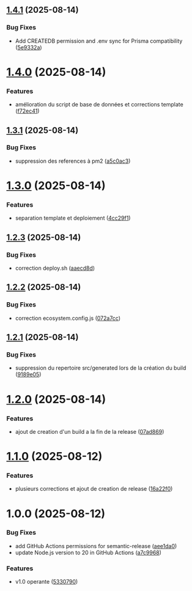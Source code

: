 ## [1.4.1](https://github.com/buarac/nextjs_template/compare/v1.4.0...v1.4.1) (2025-08-14)


### Bug Fixes

* Add CREATEDB permission and .env sync for Prisma compatibility ([5e9332a](https://github.com/buarac/nextjs_template/commit/5e9332aca589001ab4a2fe2f62304becb1f90ff0))

# [1.4.0](https://github.com/buarac/nextjs_template/compare/v1.3.1...v1.4.0) (2025-08-14)


### Features

* amélioration du script de base de données et corrections template ([f72ec41](https://github.com/buarac/nextjs_template/commit/f72ec41a6b6039c2f0336a81a598b89eb8d09171))

## [1.3.1](https://github.com/buarac/nextjs_template/compare/v1.3.0...v1.3.1) (2025-08-14)


### Bug Fixes

* suppression des references à pm2 ([a5c0ac3](https://github.com/buarac/nextjs_template/commit/a5c0ac3d6e1a73f0b31480869a2537bd01d75941))

# [1.3.0](https://github.com/buarac/nextjs_template/compare/v1.2.3...v1.3.0) (2025-08-14)


### Features

* separation template et deploiement ([4cc29f1](https://github.com/buarac/nextjs_template/commit/4cc29f1f411b0878e66bd236f6b52b343b343da9))

## [1.2.3](https://github.com/buarac/nextjs_template/compare/v1.2.2...v1.2.3) (2025-08-14)


### Bug Fixes

* correction deploy.sh ([aaecd8d](https://github.com/buarac/nextjs_template/commit/aaecd8dd7855491941a2ceedd2359d871cc15478))

## [1.2.2](https://github.com/buarac/nextjs_template/compare/v1.2.1...v1.2.2) (2025-08-14)


### Bug Fixes

* correction ecosystem.config.js ([072a7cc](https://github.com/buarac/nextjs_template/commit/072a7ccd206c26bbf015dfbc0d735665c59beabc))

## [1.2.1](https://github.com/buarac/nextjs_template/compare/v1.2.0...v1.2.1) (2025-08-14)


### Bug Fixes

* suppression du repertoire src/generated lors de la création du build ([9189e05](https://github.com/buarac/nextjs_template/commit/9189e05e1da85f5923f8b58c03334f0489510748))

# [1.2.0](https://github.com/buarac/nextjs_template/compare/v1.1.0...v1.2.0) (2025-08-14)


### Features

* ajout de creation d'un build a la fin de la release ([07ad869](https://github.com/buarac/nextjs_template/commit/07ad869f1887ce083f3ac929d9ca9b540ba24a7f))

# [1.1.0](https://github.com/buarac/nextjs_template/compare/v1.0.0...v1.1.0) (2025-08-12)


### Features

* plusieurs corrections et ajout de creation de release ([16a22f0](https://github.com/buarac/nextjs_template/commit/16a22f05e01a701807477dcd45c4c9477c2d2e2b))

# 1.0.0 (2025-08-12)


### Bug Fixes

* add GitHub Actions permissions for semantic-release ([aee1da0](https://github.com/buarac/nextjs_template/commit/aee1da072f7df1b4223900baabaf6de835183dbb))
* update Node.js version to 20 in GitHub Actions ([a7c9968](https://github.com/buarac/nextjs_template/commit/a7c99681b914ab4b89fd592e4152cc6289467777))


### Features

* v1.0 operante ([5330790](https://github.com/buarac/nextjs_template/commit/5330790f893c9aee89d01b7bfd9b4c22bec0778a))
